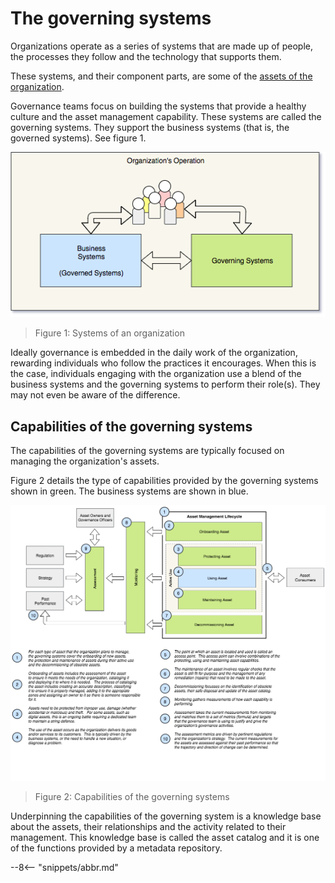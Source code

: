 <!-- SPDX-License-Identifier: CC-BY-4.0 -->
<!-- Copyright Contributors to the ODPi Egeria project. -->

# The governing systems

Organizations operate as a series of systems that are made
up of people, the processes they follow and the technology
that supports them.

These systems, and their component parts, are some of the
[assets of the organization](/practices/governance-basics/overview).

Governance teams focus on building the systems that provide
a healthy culture and the asset management capability.  These
systems are called the governing systems.  They support the
business systems (that is, the governed systems).
See figure 1.

![Figure 1](systems-of-an-organization.png)
> Figure 1: Systems of an organization

Ideally governance is embedded in the daily work of the
organization, rewarding individuals who follow the practices
it encourages.  When this is the case, individuals engaging with
the organization use a blend of the business systems and the
governing systems to perform their role(s).  They may not even
be aware of the difference.


## Capabilities of the governing systems

The capabilities of the governing
systems are typically focused
on managing the
organization's assets.

Figure 2 details the type of capabilities provided by the governing
systems shown in green.  The business systems are shown in blue.


![Figure 2](capabilities-of-the-governing-systems.png)
> Figure 2: Capabilities of the governing systems



Underpinning the capabilities of the governing system
is a knowledge base about the assets,
their relationships and the activity related to their
management.
This knowledge base is called the asset catalog
and it is one of the functions provided by a metadata repository. 


--8<-- "snippets/abbr.md"